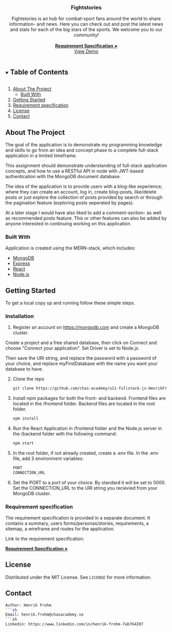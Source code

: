 <!-- PROJECT DESCRIPTION-->
<br />
  <h3 align="center">Fightstories</h3>

  <p align="center">
     Fightstories is an hub for combat-sport fans around the world to share information- and news. Here you can check out and post the latest news and stats for each of the big stars of the sports. We welcome you to our community!
    <br />  
    <br />  
    <a href="https://docs.google.com/document/d/1J2uC24e3qyB1vx0d1tDZspw5KQtstBlE/edit?usp=sharing&ouid=116450704019366372650&rtpof=true&sd=true"><strong>Requirement Specification »</strong></a>
    <br />
    <a href="https://neon-custard-04a331.netlify.app/posts">View Demo <br /></a>
  </p>
</p>

<!-- TABLE OF CONTENTS -->
<details open="open">
  <summary><h2 style="display: inline-block">Table of Contents</h2></summary>
  <ol>
    <li>
      <a href="#about-the-project">About The Project</a>
      <ul>
        <li><a href="#built-with">Built With</a></li>
      </ul>
    </li>
    <li>
      <a href="#getting-started">Getting Started</a>
    </li>
    <li><a href="#requirement-specification">Requirement specification</a></li>
    <li><a href="#https://github.com/HenrikFrohm/u11-project/blob/master/LICENSE.md">License</a></li>
    <li><a href="#contact">Contact</a></li>
  </ol>
</details>

<!-- ABOUT THE PROJECT -->

## About The Project

The goal of the application is to demonstrate my programming knowledge and skills to go from an idea and concept phase to a complete full-stack application in a limited timeframe.

This assignment should demonstrate understanding of full-stack application concepts, and how to use a RESTful API in node with JWT-based authentication with the MongoDB document database.

The idea of the application is to provide users with a blog-like experience; where they can create an account, log in, create blog-posts, like/delete posts or just explore the collection of posts provided by search or through the pagination feature (exploring posts seperated by pages).

At a later stage I would have also liked to add a comment-section- as well as recommended posts feature. This or other features can also be added by anyone interested in continuing working on this application.

### Built With

Application is created using the MERN-stack, which includes:

- [MongoDB]()
- [Express]()
- [React]()
- [Node.js]()

<!-- GETTING STARTED -->

## Getting Started

To get a local copy up and running follow these simple steps.

### Installation

1. Register an account on https://mongodb.com and create a MongoDB cluster.

Create a project and a free shared database, then click on Connect and choose "Connect your application".
Set Driver is set to Node.js.

Then save the URI string, and replace the password with a password of your choice, and replace myFirstDatabase with the name you want your database to have.

2. Clone the repo
   ```sh
   git clone https://github.com/chas-academy/u11-fullstack-js-HenrikFrohm
   ```
3. Install npm packages for both the front- and backend. Frontend files are located in the /frontend folder. Backend files are located in the root folder.
   ```sh
   npm install
   ```
4. Run the React Application in /frontend folder and the Node.js server in the /backend folder with the following command:
   ```sh
   npm start
   ```
5. In the root folder, if not already created, create a .env file. In the .env file, add 3 environment variables:
   ```sh
   PORT
   CONNECTION_URL
   ```
6. Set the PORT to a port of your choice. By standard it will be set to 5000. Set the CONNECTION_URL to the URI string you recievied from your MongoDB cluster.

<!-- REQUIREMENT SPECIFICATION -->

### Requirement specification

The requirement specification is provided in a separate document. It contains a summary, users forms/personas/stories, requirements, a sitemap, a wireframe and routes for the application.

Link to the requirement specification:

<a href="https://docs.google.com/document/d/1J2uC24e3qyB1vx0d1tDZspw5KQtstBlE/edit?usp=sharing&ouid=116450704019366372650&rtpof=true&sd=true"><strong>Requirement Specification »</strong></a>

<!-- LICENSE -->

## License

Distributed under the MIT License. See `LICENSE` for more information.

<!-- CONTACT -->

## Contact

   ```sh
   Author: Henrik Frohm
   ```sh
   Email: henrik.frohm@chasacademy.se
   ```sh
   Linkedin: https://www.linkedin.com/in/henrik-frohm-7ab764207
   ```

